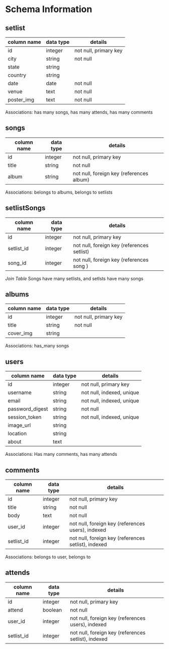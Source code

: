 # Schema Information

## setlist
column name | data type | details
------------|-----------|-----------------------
id          | integer   | not null, primary key
city        | string    | not null
state       | string    | 
country     | string    | 
date        | date      | not null
venue       | text      | not null
poster_img  | text      | not null

Associations: has many songs, has many attends, has many comments 


## songs
column name | data type | details
------------|-----------|-----------------------
id          | integer   | not null, primary key
title       | string    | not null
album       | string    | not null, foreign key (references album)

Associations: belongs to albums, belongs to setlists


## setlistSongs 
column name | data type | details
------------|-----------|-----------------------
id          | integer   | not null, primary key
setlist_id  | integer   | not null, foreign key (references setlist)
song_id     | integer   | not null, foreign key (references song )

*Join Table* Songs have many setlists, and setlsts have many songs


## albums
column name | data type | details
------------|-----------|-----------------------
id          | integer   | not null, primary key
title       | string    | not null
cover_img   | string    |

Associations: has_many songs

## users
column name     | data type | details
----------------|-----------|-----------------------
id              | integer   | not null, primary key
username        | string    | not null, indexed, unique
email           | string    | not null, indexed, unique
password_digest | string    | not null
session_token   | string    | not null, indexed, unique
image_url       | string    | 
location        | string    |
about           | text      |

Associations: Has many comments, has many attends


## comments
column name | data type | details
------------|-----------|-----------------------
id          | integer   | not null, primary key
title       | string    | not null
body        | text      | not null
user_id     | integer   | not null, foreign key (references users), indexed
setlist_id  | integer   | not null, foreign key (references setlist), indexed

Associations: belongs to user, belongs to 

## attends 
column name | data type | details
------------|-----------|-----------------------
id          | integer   | not null, primary key
attend      | boolean   | not null
user_id     | integer   | not null, foreign key (references users), indexed
setlist_id  | integer   | not null, foreign key (references setlist), indexed
